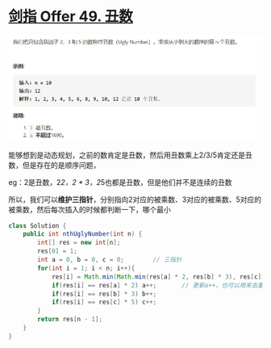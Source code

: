 # [剑指 Offer 49. 丑数](https://leetcode-cn.com/problems/chou-shu-lcof/)

<img src="pic\image-20210505225609361.png" alt="image-20210505225609361" style="zoom:67%;" />

能够想到是动态规划，之前的数肯定是丑数，然后用丑数乘上2/3/5肯定还是丑数，但是存在的是顺序问题，

eg：2是丑数，2*2，2 * 3，2*5也都是丑数，但是他们并不是连续的丑数

所以，我们可以**维护三指针**，分别指向2对应的被乘数、3对应的被乘数、5对应的被乘数，然后每次插入的时候都判断一下，哪个最小

```java
class Solution {
    public int nthUglyNumber(int n) {
        int[] res = new int[n];
        res[0] = 1;
        int a = 0, b = 0, c = 0;		// 三指针
        for(int i = 1; i < n; i++){
            res[i] = Math.min(Math.min(res[a] * 2, res[b] * 3), res[c] * 5);// 选择最小值插入
            if(res[i] == res[a] * 2) a++;		// 更新a++，也可以用来去重，eg:2*5,5*2，肯定只有一个能存在
            if(res[i] == res[b] * 3) b++;
            if(res[i] == res[c] * 5) c++;
        }
        return res[n - 1];
    }
}
```

